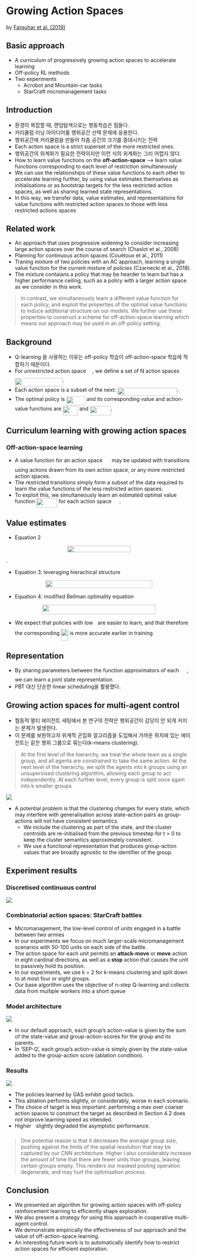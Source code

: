 # Growing Action Spaces
by [Farquhar et al. (2019)](http://arxiv.org/abs/1906.12266)

## Basic approach
* A curriculum of progressively growing action spaces to accelerate learning
* Off-policy RL methods
* Two experiments
  * Acrobot and Mountain-car tasks
  * StarCraft micromanagement tasks

## Introduction
* 환경이 복잡할 때, 랜덤탐색으로는 행동학습은 힘들다.
* 커리큘럼 러닝 아이디어를 행위공간 선택 문제에 응용한다.
* 행위공간에 커리큘럼을 만들어 차츰 공간의 크기를 증대시키는 전략
* Each action space is a strict superset of the more restricted ones.
* 행위공간의 위계화가 필요한 전략이지만 이런 식의 위계화는 그리 어렵지 않다.
* How to learn value functions on the **off-action-space** --> learn value functions corresponding to each level of restriction simultaneously
* We can use the relationships of these value functions to each other to accelerate learning further, by using value estimates themselves as initialisations or as bootstrap targets for the less restricted action spaces, as well as sharing learned state representations.
* In this way, we transfer data, value estimates, and representations for value functions with restricted action spaces to those with less restricted actions spaces

## Related work
* An approach that uses progressive widening to consider increasing large action spaces over the course of search (Chaslot et al., 2008)
* Planning for continuous action spaces (Couëtoux et al., 2011)
* Traning mixture of two policies with an AC approach, learning a single value function for the current mixture of policies (Czarnecki et al., 2018).
* The mixture contaians a policy that may be hearder to learn but has a higher performance ceiling, such as a policy with a larger action space as we consider in this work.

> In contrast, we simultaneously learn a different value function for each policy, and
exploit the properties of the optimal value functions to induce additional structure on our models.
We further use these properties to construct a scheme for off-action-space learning which means our
approach may be used in an off-policy setting.

## Background
* Q-learning 을 사용하는 이유는 off-policy 학습이 off-action-space 학습에 적합하기 때문이다.
* For unrestricted action space <img src="/GAS_Farquhar_2019/tex/7651ba0e8e29ee7537841a819041a172.svg?invert_in_darkmode&sanitize=true" align=middle width=13.12555859999999pt height=22.465723500000017pt/>, we define a set of N action spaces <img src="/GAS_Farquhar_2019/tex/e34550097070f013c8dbd791bfc43aba.svg?invert_in_darkmode&sanitize=true" align=middle width=129.83986455pt height=22.831056599999986pt/>.
* Each action space is a subset of the next: <img src="/GAS_Farquhar_2019/tex/492024c31450967316e79a76caeb85f0.svg?invert_in_darkmode&sanitize=true" align=middle width=162.04986599999998pt height=22.465723500000017pt/>.
* The optimal policy is <img src="/GAS_Farquhar_2019/tex/dd21945be29fa377188b55fa84c312b2.svg?invert_in_darkmode&sanitize=true" align=middle width=51.26346719999999pt height=24.65753399999998pt/> and its corresponding value and action-value functions are <img src="/GAS_Farquhar_2019/tex/51de1d4a393deaf6ce0d6c57d2090eb4.svg?invert_in_darkmode&sanitize=true" align=middle width=41.290032299999986pt height=24.65753399999998pt/> and <img src="/GAS_Farquhar_2019/tex/a8d5aabf06a319596240b7a15f01adae.svg?invert_in_darkmode&sanitize=true" align=middle width=57.03846389999999pt height=24.65753399999998pt/>.

## Curriculum learning with growing action spaces
### Off-action-space learning
* A value function for an action space <img src="/GAS_Farquhar_2019/tex/05dee38357583dc8dee9d299cfe0911e.svg?invert_in_darkmode&sanitize=true" align=middle width=17.349347399999992pt height=22.465723500000017pt/> may be updated with transitions using actions drawn from its own action space, or any more restricted action spaces.
* The restricted transitions simply form a subset of the data required to learn the value functions of the less restricted action spaces.
* To exploit this, we simultaneously learn an estimated optimal value function <img src="/GAS_Farquhar_2019/tex/a8d5aabf06a319596240b7a15f01adae.svg?invert_in_darkmode&sanitize=true" align=middle width=57.03846389999999pt height=24.65753399999998pt/> for each action space <img src="/GAS_Farquhar_2019/tex/05dee38357583dc8dee9d299cfe0911e.svg?invert_in_darkmode&sanitize=true" align=middle width=17.349347399999992pt height=22.465723500000017pt/>.

## Value estimates
* Equation 2
<p align="center"><img src="/GAS_Farquhar_2019/tex/85829ac252973c1d83091da9dfa87baf.svg?invert_in_darkmode&sanitize=true" align=middle width=172.1075367pt height=18.630051pt/></p>.

* Equation 3: leveraging hierachical structure
<p align="center"><img src="/GAS_Farquhar_2019/tex/fd974154c736ee6e24a382d676ff4581.svg?invert_in_darkmode&sanitize=true" align=middle width=290.35697295pt height=21.0044868pt/></p>

* Equation 4: modified Bellman optimality equation
<p align="center"><img src="/GAS_Farquhar_2019/tex/93a796270eb9e9beacfdf4bf862a1fa8.svg?invert_in_darkmode&sanitize=true" align=middle width=308.59005705pt height=26.044698899999997pt/></p>

* We expect that policies with low <img src="/GAS_Farquhar_2019/tex/2f2322dff5bde89c37bcae4116fe20a8.svg?invert_in_darkmode&sanitize=true" align=middle width=5.2283516999999895pt height=22.831056599999986pt/> are easier to learn, and that therefore the corresponding <img src="/GAS_Farquhar_2019/tex/257f0af3ee2a6f2af0b85149afc2c1df.svg?invert_in_darkmode&sanitize=true" align=middle width=19.73061914999999pt height=31.141535699999984pt/> is more accurate earlier in training.

## Representation
* By sharing parameters between the function approximators of each <img src="/GAS_Farquhar_2019/tex/b9b07e8992331bd900e5963ee3774aca.svg?invert_in_darkmode&sanitize=true" align=middle width=17.21921354999999pt height=22.465723500000017pt/>, we can learn a joint state representation.
* PBT 대신 단순한 linear scheduling을 활용했다.

## Growing action spaces for multi-agent control
* 협동적 멀티 에이전트 세팅에서 본 연구의 전략은 행위공간이 감당이 안 되게 커지는 문제가 발생한다.
* 이 문제를 보완하고자 위계적 군집화 알고리즘을 도입해서 가까운 위치에 있는 에이전트는 같은 행위 그룹으로 묶는다(k-means clustering).

> At the first level of the hierarchy, we treat the whole team as a single group, and all agents are
constrained to take the same action. At the next level of the hierarchy, we split the agents into k
groups using an unsupervised clustering algorithm, allowing each group to act independently. At
each further level, every group is split once again into k smaller groups

![](sec_5.PNG)

* A potential problem is that the clustering changes for every state, which may interfere with generalisation across state-action pairs as group-actions will not have consistent semantics.
  * We include the clustering as part of the state, and the cluster centroids are re-initialised from the previous timestep for t > 0 to keep the cluster semantics approximately consistent.
  * We use a functional representation that produces group-action values that are broadly agnostic to the identifier of the group.

## Experiment results
### Discretised continuous control
![](fig_1.PNG)

### Combinatorial action spaces: StarCraft battles
* Micromanagement, the low-level control of units engaged in a battle between two armies
* In our experiments we focus on much larger-scale micromanagement scenarios with 50-100 units on each side of the battle.
* The action space for each unit permits an **attack-move** or **move** action in eight cardinal directions, as well as a **stop** action that causes the unit to passively hold its position.
* In our experiments, we use k = 2 for k-means clustering and split down to at most four or eight groups.
* Our base algorithm uses the objective of n-step Q-learning and collects data from multiple workers into a short queue

### Model architecture
![](fig_2.PNG)

* In our default approach, each group’s action-value is given by the sum of the state-value and group-action-scores for the group and its parents.
* In ‘SEP-Q’, each group’s action-value is simply given by the state-value added to the group-action score (ablation condition).

### Results
![](fig_3.PNG)

* The policies learned by GAS exhibit good tactics.
* This ablation performs slightly, or considerably, worse in each scenario.
* The choice of target is less important: performing a max over coarser action spaces to construct the target as described in Section 4.2 does not improve learning speed as intended.
* Higher <img src="/GAS_Farquhar_2019/tex/2f2322dff5bde89c37bcae4116fe20a8.svg?invert_in_darkmode&sanitize=true" align=middle width=5.2283516999999895pt height=22.831056599999986pt/> slightly degraded the asymptotic performance.

>One potential reason is that it decreases the average group size, pushing
against the limits of the spatial resolution that may be captured by our CNN architecture. Higher *l*
also considerably increase the amount of time that there are fewer units than groups, leaving certain
groups empty. This renders our masked pooling operation degenerate, and may hurt the optimisation
process.

## Conclusion
* We presented an algorithm for growing action spaces with off-policy reinforcement learning to efficiently shape exploration.
* We also present a strategy for using this approach in cooperative multi-agent control.
* We demonstrate empirically the effectiveness of our approach and the value of off-action-space learning.
* An interesting future work is to automatically identify how to restrict action spaces for efficient exploration.
